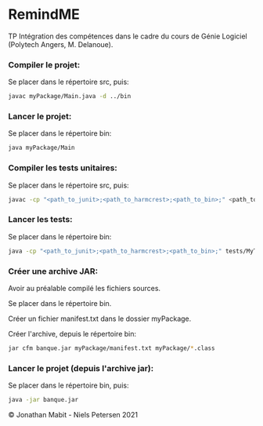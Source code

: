 # RemindME

TP Intégration des compétences dans le cadre du cours de Génie Logiciel (Polytech Angers, M. Delanoue).

### Compiler le projet:
Se placer dans le répertoire src, puis: 
```bash
javac myPackage/Main.java -d ../bin
```

### Lancer le projet:
Se placer dans le répertoire bin: 
```bash
java myPackage/Main
```


### Compiler les tests unitaires:
Se placer dans le répertoire src, puis: 
```bash
javac -cp "<path_to_junit>;<path_to_harmcrest>;<path_to_bin>;" <path_to_test_files> -d <outDir>
```

### Lancer les tests:
Se placer dans le répertoire bin: 
```bash
java -cp "<path_to_junit>;<path_to_harmcrest>;<path_to_bin>;" tests/MyTestSuite1Runner
```

### Créer une archive JAR:
Avoir au préalable compilé les fichiers sources.

Se placer dans le répertoire bin.

Créer un fichier manifest.txt dans le dossier myPackage.

Créer l'archive, depuis le répertoire bin: 
```bash
jar cfm banque.jar myPackage/manifest.txt myPackage/*.class
```

### Lancer le projet (depuis l'archive jar):
Se placer dans le répertoire bin, puis: 
```bash
java -jar banque.jar
```

© Jonathan Mabit - Niels Petersen 2021

